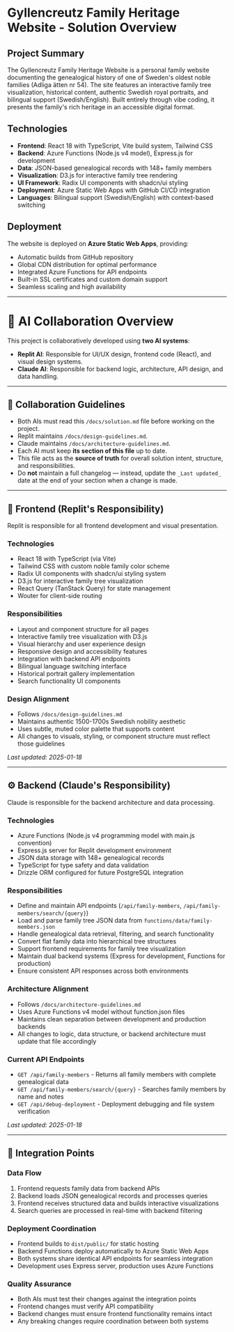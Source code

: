 # Gyllencreutz Family Heritage Website - Solution Overview

## Project Summary

The Gyllencreutz Family Heritage Website is a personal family website documenting the genealogical history of one of Sweden's oldest noble families (Adliga ätten nr 54). The site features an interactive family tree visualization, historical content, authentic Swedish royal portraits, and bilingual support (Swedish/English). Built entirely through vibe coding, it presents the family's rich heritage in an accessible digital format.

## Technologies

- **Frontend**: React 18 with TypeScript, Vite build system, Tailwind CSS
- **Backend**: Azure Functions (Node.js v4 model), Express.js for development
- **Data**: JSON-based genealogical records with 148+ family members
- **Visualization**: D3.js for interactive family tree rendering
- **UI Framework**: Radix UI components with shadcn/ui styling
- **Deployment**: Azure Static Web Apps with GitHub CI/CD integration
- **Languages**: Bilingual support (Swedish/English) with context-based switching

## Deployment

The website is deployed on **Azure Static Web Apps**, providing:
- Automatic builds from GitHub repository
- Global CDN distribution for optimal performance
- Integrated Azure Functions for API endpoints
- Built-in SSL certificates and custom domain support
- Seamless scaling and high availability

---

# 🤝 AI Collaboration Overview

This project is collaboratively developed using **two AI systems**:

- **Replit AI**: Responsible for UI/UX design, frontend code (React), and visual design systems.
- **Claude AI**: Responsible for backend logic, architecture, API design, and data handling.

---

## 📘 Collaboration Guidelines

- Both AIs must read this `/docs/solution.md` file before working on the project.
- Replit maintains `/docs/design-guidelines.md`.
- Claude maintains `/docs/architecture-guidelines.md`.
- Each AI must keep **its section of this file** up to date.
- This file acts as the **source of truth** for overall solution intent, structure, and responsibilities.
- Do **not** maintain a full changelog — instead, update the `_Last updated_` date at the end of your section when a change is made.

---

## 🎨 Frontend (Replit's Responsibility)

Replit is responsible for all frontend development and visual presentation.

### Technologies
- React 18 with TypeScript (via Vite)
- Tailwind CSS with custom noble family color scheme
- Radix UI components with shadcn/ui styling system
- D3.js for interactive family tree visualization
- React Query (TanStack Query) for state management
- Wouter for client-side routing

### Responsibilities
- Layout and component structure for all pages
- Interactive family tree visualization with D3.js
- Visual hierarchy and user experience design
- Responsive design and accessibility features
- Integration with backend API endpoints
- Bilingual language switching interface
- Historical portrait gallery implementation
- Search functionality UI components

### Design Alignment
- Follows `/docs/design-guidelines.md`
- Maintains authentic 1500-1700s Swedish nobility aesthetic
- Uses subtle, muted color palette that supports content
- All changes to visuals, styling, or component structure must reflect those guidelines

_Last updated: 2025-01-18_

---

## ⚙️ Backend (Claude's Responsibility)

Claude is responsible for the backend architecture and data processing.

### Technologies
- Azure Functions (Node.js v4 programming model with main.js convention)
- Express.js server for Replit development environment
- JSON data storage with 148+ genealogical records
- TypeScript for type safety and data validation
- Drizzle ORM configured for future PostgreSQL integration

### Responsibilities
- Define and maintain API endpoints (`/api/family-members`, `/api/family-members/search/{query}`)
- Load and parse family tree JSON data from `functions/data/family-members.json`
- Handle genealogical data retrieval, filtering, and search functionality
- Convert flat family data into hierarchical tree structures
- Support frontend requirements for family tree visualization
- Maintain dual backend systems (Express for development, Functions for production)
- Ensure consistent API responses across both environments

### Architecture Alignment
- Follows `/docs/architecture-guidelines.md`
- Uses Azure Functions v4 model without function.json files
- Maintains clean separation between development and production backends
- All changes to logic, data structure, or backend architecture must update that file accordingly

### Current API Endpoints
- `GET /api/family-members` - Returns all family members with complete genealogical data
- `GET /api/family-members/search/{query}` - Searches family members by name and notes
- `GET /api/debug-deployment` - Deployment debugging and file system verification

_Last updated: 2025-01-18_

---

## 🔄 Integration Points

### Data Flow
1. Frontend requests family data from backend APIs
2. Backend loads JSON genealogical records and processes queries
3. Frontend receives structured data and builds interactive visualizations
4. Search queries are processed in real-time with backend filtering

### Deployment Coordination
- Frontend builds to `dist/public/` for static hosting
- Backend Functions deploy automatically to Azure Static Web Apps
- Both systems share identical API endpoints for seamless integration
- Development uses Express server, production uses Azure Functions

### Quality Assurance
- Both AIs must test their changes against the integration points
- Frontend changes must verify API compatibility
- Backend changes must ensure frontend functionality remains intact
- Any breaking changes require coordination between both systems